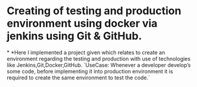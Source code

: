 <h1>Creating of testing and production environment using docker via jenkins using Git & GitHub.</h1>
* *Here I implemented a project given which relates to create an environment regarding the testing and production with use of technologies like Jenkins,Git,Docker,GitHub.
`UseCase: Whenever a developer  develop’s some  code, before implementing it into production environment it is required to create the same environment to test the code.`
